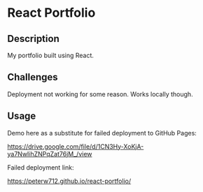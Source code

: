 # React Portfolio

## Description

My portfolio built using React.

## Challenges

Deployment not working for some reason. Works locally though.

## Usage

Demo here as a substitute for failed deployment to GitHub Pages:

https://drive.google.com/file/d/1CN3Hy-XoKjA-ya7NwIihZNPqZat76jM_/view

Failed deployment link:

https://peterw712.github.io/react-portfolio/


